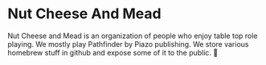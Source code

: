 # Nut Cheese And Mead

Nut Cheese and Mead is an organization of people who enjoy table top role playing. We mostly play Pathfinder by Piazo publishing. We store various homebrew stuff in github and expose some of it to the public. 🧙 
